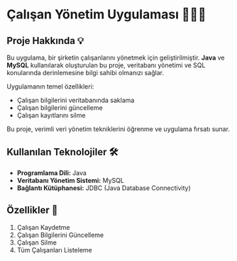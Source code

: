 # Çalışan Yönetim Uygulaması 🧑🏻‍💻

## Proje Hakkında 💡
Bu uygulama, bir şirketin çalışanlarını yönetmek için geliştirilmiştir. **Java** ve **MySQL** kullanılarak oluşturulan bu proje, veritabanı yönetimi ve SQL konularında derinlemesine bilgi sahibi olmanızı sağlar.

Uygulamanın temel özellikleri:
- Çalışan bilgilerini veritabanında saklama
- Çalışan bilgilerini güncelleme
- Çalışan kayıtlarını silme

Bu proje, verimli veri yönetim tekniklerini öğrenme ve uygulama fırsatı sunar.

## Kullanılan Teknolojiler 🛠️
- **Programlama Dili:** Java
- **Veritabanı Yönetim Sistemi:** MySQL
- **Bağlantı Kütüphanesi:** JDBC (Java Database Connectivity)

## Özellikler 📜
1. Çalışan Kaydetme
2. Çalışan Bilgilerini Güncelleme
3. Çalışan Silme
4. Tüm Çalışanları Listeleme
